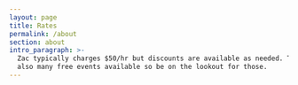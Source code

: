 ```yaml
---
layout: page
title: Rates
permalink: /about
section: about
intro_paragraph: >-
  Zac typically charges $50/hr but discounts are available as needed. There are
  also many free events available so be on the lookout for those.
---
```


